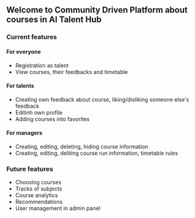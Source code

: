 ## Welcome to Community Driven Platform about courses in AI Talent Hub
### Сurrent features
#### For everyone
- Registration as talent
- View courses, their feedbacks and timetable
#### For talents
- Creating own feedback about course, liking/disliking someone else's feedback
- Editinh own profile
- Adding courses into favorites
#### For managers
- Creating, editing, deleting, hiding course information
- Creating, editing, deliting course run information, timetable rules

### Future features
- Сhoosing courses
- Tracks of subjects
- Сourse analytics
- Recommendations
- User management in admin panel
  
